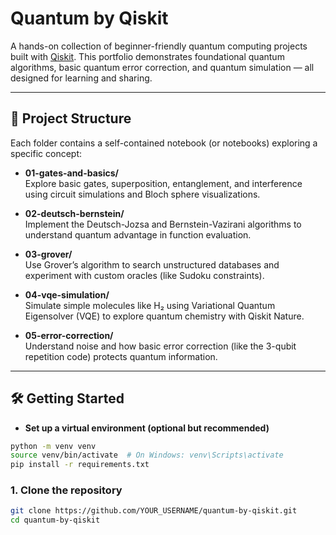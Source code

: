 # Quantum by Qiskit 

A hands-on collection of beginner-friendly quantum computing projects built with [Qiskit](https://qiskit.org/). This portfolio demonstrates foundational quantum algorithms, basic quantum error correction, and quantum simulation — all designed for learning and sharing.

---

## 📁 Project Structure

Each folder contains a self-contained notebook (or notebooks) exploring a specific concept:

- **01-gates-and-basics/**  
  Explore basic gates, superposition, entanglement, and interference using circuit simulations and Bloch sphere visualizations.

- **02-deutsch-bernstein/**  
  Implement the Deutsch-Jozsa and Bernstein-Vazirani algorithms to understand quantum advantage in function evaluation.

- **03-grover/**  
  Use Grover’s algorithm to search unstructured databases and experiment with custom oracles (like Sudoku constraints).

- **04-vqe-simulation/**  
  Simulate simple molecules like H₂ using Variational Quantum Eigensolver (VQE) to explore quantum chemistry with Qiskit Nature.

- **05-error-correction/**  
  Understand noise and how basic error correction (like the 3-qubit repetition code) protects quantum information.

---

## 🛠️ Getting Started

- **Set up a virtual environment (optional but recommended)**
```bash
python -m venv venv
source venv/bin/activate  # On Windows: venv\Scripts\activate
pip install -r requirements.txt
```


### 1. Clone the repository

```bash
git clone https://github.com/YOUR_USERNAME/quantum-by-qiskit.git
cd quantum-by-qiskit
```
